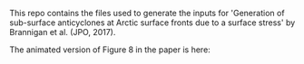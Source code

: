 This repo contains the files used to generate the inputs for 'Generation of sub-surface anticyclones at Arctic surface fronts due to a surface stress' by Brannigan et al. (JPO, 2017).  

The animated version of Figure 8 in the paper is here:
<iframe src= "" data-src="https://player.vimeo.com/video/228193657?loop=1" width="800" height="400" frameborder="0" webkitallowfullscreen mozallowfullscreen allowfullscreen></iframe>

